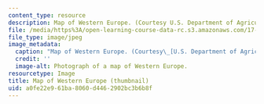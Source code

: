```yaml
---
content_type: resource
description: Map of Western Europe. (Courtesy U.S. Department of Agriculture.)
file: /media/https%3A/open-learning-course-data-rc.s3.amazonaws.com/17-158-political-economy-of-western-europe-spring-2003/a0fe22e961ba8060d4462902bc3b6b8f_17-158s03-th.jpg
file_type: image/jpeg
image_metadata:
  caption: "Map of Western Europe. (Courtesy\_[U.S. Department of Agriculture](http://www.usda.gov/).)"
  credit: ''
  image-alt: Photograph of a map of Western Europe.
resourcetype: Image
title: Map of Western Europe (thumbnail)
uid: a0fe22e9-61ba-8060-d446-2902bc3b6b8f
---
```

